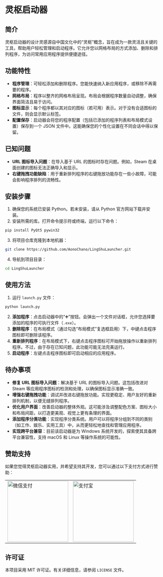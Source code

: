 
# 灵枢启动器

## 简介
灵枢启动器的设计灵感源自中国文化中的“灵枢”概念，旨在成为一款灵活且关键的工具，帮助用户轻松管理和启动程序。它允许您以网格布局的方式添加、删除和排列程序，为访问常用应用程序提供便捷途径。

## 功能特性
- **程序管理**：可轻松添加和删除程序。您能快速纳入新应用程序，或移除不再需要的程序。
- **网格布局**：程序以整齐的网格布局呈现。布局会根据程序数量自动调整，确保界面简洁且易于访问。
- **图标显示**：每个程序都以其对应的图标（若可用）表示。对于没有合适图标的文件，则会显示默认标签。
- **配置保存**：启动器会将您的程序配置（包括已添加的程序列表和布局模式设置）保存到一个 JSON 文件中。这能确保您的个性化设置在不同会话中得以保留。

## 已知问题
- **URL 图标导入问题**：在导入基于 URL 的图标时存在问题。例如，Steam 在桌面创建的图标无法正确导入和显示。
- **右键拖拽功能缺陷**：用于重新排列程序的右键拖放功能存在一些小故障，可能会影响程序排列的流畅性。

## 安装步骤
1. 确保您的系统已安装 Python。若未安装，请从 Python 官方网站下载并安装。
2. 安装所需的库。打开命令提示符或终端，运行以下命令：
```bash
pip install PyQt5 pywin32
```
3. 将项目仓库克隆到本地机器：
```bash
git clone https://github.com/AonoChano/LingShuLauncher.git
```
4. 导航到项目目录：
```bash
cd LingShuLauncher
```

## 使用方法
1. 运行 `launch.py` 文件：
```bash
python launch.py
```
2. **添加程序**：点击启动器中的“➕”按钮。会弹出一个文件对话框，允许您选择要添加的程序的可执行文件（`.exe`）。
3. **删除程序**：在布局模式（通过勾选“布局模式”复选框启用）下，中键点击程序图标即可删除该程序。
4. **重新排列程序**：在布局模式下，右键点击程序图标可开始拖放操作以重新排列程序。不过，由于存在已知问题，此功能可能无法完美运行。
5. **启动程序**：左键点击程序图标即可启动相应的应用程序。

## 待办事项
- **修复 URL 图标导入问题**：解决基于 URL 的图标导入问题。这包括改进对 Steam 等应用程序图标的检测和处理，以确保图标显示准确一致。
- **增强右键拖拽功能**：调试并改进右键拖放功能。实现更稳定、用户友好的重新排列机制，以便无缝排列程序。
- **优化用户界面**：改善启动器的整体外观。这可能涉及调整配色方案、图标大小和布局间距，以打造更美观、视觉上更有条理的界面。
- **添加程序分类功能**：实现程序分类系统。用户可以将程序分组到不同的类别（如工作、娱乐、实用工具）中，从而更轻松地查找和管理应用程序。
- **实现跨平台兼容**：目前该启动器是为 Windows 系统开发的，探索使其具备跨平台兼容性，支持 macOS 和 Linux 等操作系统的可能性。

## 赞助支持
如果您觉得灵枢启动器实用，并希望支持其开发，您可以通过以下支付方式进行赞助：

<table>
  <tr>
    <td><img src="WeChatPay.png" alt="微信支付" width="200"></td>
    <td><img src="Alipay.png" alt="支付宝" width="200"></td>
  </tr>
</table>

## 许可证
本项目采用 MIT 许可证。有关详细信息，请参阅 `LICENSE` 文件。
